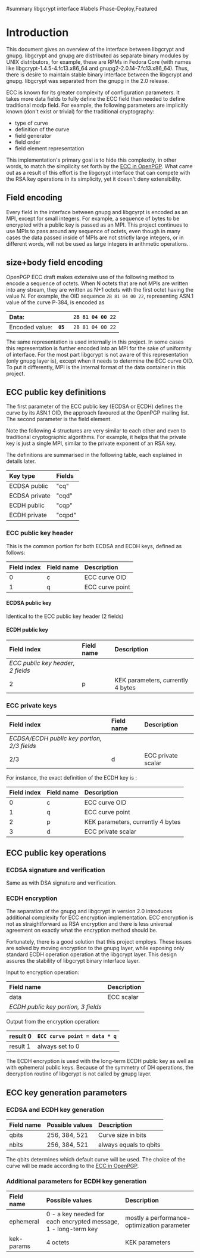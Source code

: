 ﻿#summary libgcrypt interface
#labels Phase-Deploy,Featured

# Introduction #

This document gives an overview of the interface between libgcrypt and gnupg. libgcrypt and gnupg are distributed as separate binary modules by UNIX distributors, for example, these are RPMs in Fedora Core (with names like libgcrypt-1.4.5-4.fc13.x86\_64 and gnupg2-2.0.14-7.fc13.x86\_64). Thus, there is desire to maintain stable binary interface between the libgcrypt and gnupg. libgcrypt was separated from the gnupg in the 2.0 release.

ECC is known for its greater complexity of configuration parameters. It takes more data fields to fully define the ECC field than needed to define traditional modp field. For example, the following parameters are implicitly known (don't exist or trivial) for the traditional cryptography:
  * type of curve
  * definition of the curve
  * field generator
  * field order
  * field element representation

This implementation's primary goal is to hide this complexity, in other words, to match the simplicity set forth by the [ECC in OpenPGP](http://sites.google.com/site/brainhub/pgp). What came out as a result of this effort is the libgcrypt interface that can compete with the RSA key operations in its simplicity, yet it doesn't deny extensibility.

## Field encoding ##

Every field in the interface between gnupg and libgcyrpt is encoded as an MPI, except for small integers. For example, a sequence of bytes to be encrypted with a public key is passed as an MPI. This project continues to use MPIs to pass around any sequence of octets, even though in many cases the data passed inside of MPIs are not strictly large integers, or in different words, will not be used as large integers in arithmetic operations.

## size+body field encoding ##

OpenPGP ECC draft makes extensive use of the following method to encode a sequence of octets. When N octets that are not MPIs are written into any stream, they are written as N+1 octets with the first octet having the value N. For example, the OID sequence `2B 81 04 00 22`, representing ASN.1 value of the curve P-384, is encoded as

| Data:          |            | ` 2B 81 04 00 22` |
|:---------------|:-----------|:------------------|
| Encoded value: | **`05`** | ` 2B 81 04 00 22` |

The same representation is used internally in this project. In some cases this representation is further encoded into an MPI for the sake of uniformity of interface. For the most part libgcrypt is not aware of this representation (only gnupg layer is), except when it needs to determine the ECC curve OID. To put it differently, MPI is the internal format of the data container in this project.

## ECC public key definitions ##

The first parameter of the ECC public key (ECDSA or ECDH) defines the curve by its ASN.1 OID, the approach favoured at the OpenPGP mailing list. The second parameter is the field element.

Note the following 4 structures are very similar to each other and even to traditional cryptographic algorithms. For example, it helps that the private key is just a single MPI, similar to the private exponent of an RSA key.

The definitions are summarised in the following table, each explained in details later.

| **Key type** | **Fields** |
|:-------------|:-----------|
| ECDSA public | "cq" |
| ECDSA private | "cqd" |
| ECDH public | "cqp" |
| ECDH private | "cqpd" |


### ECC public key header ###

This is the common portion for both ECDSA and ECDH keys, defined as follows:

| **Field index** | **Field name** | **Description** |
|:----------------|:---------------|:----------------|
| 0 | c | ECC curve OID |
| 1 | q | ECC curve point |

#### ECDSA public key ####

Identical to the ECC public key header (2 fields)

#### ECDH public key ####

| **Field index** | **Field name** | **Description** |
|:----------------|:---------------|:----------------|
| _ECC public key header, 2 fields_ |
| 2 | p | KEK parameters, currently 4 bytes |

### ECC private keys ###

| **Field index** | **Field name** | **Description** |
|:----------------|:---------------|:----------------|
| _ECDSA/ECDH public key portion, 2/3 fields_ |
| 2/3 | d | ECC private scalar |

For instance, the exact definition of the ECDH key is :

| **Field index** | **Field name** | **Description** |
|:----------------|:---------------|:----------------|
| 0 | c | ECC curve OID |
| 1 | q | ECC curve point |
| 2 | p | KEK parameters, currently 4 bytes |
| 3 | d | ECC private scalar |

## ECC public key operations ##

### ECDSA signature and verification ###

Same as with DSA signature and verification.

### ECDH encryption ###

The separation of the gnupg and libgcrypt in version 2.0 introduces additional complexity for ECC encryption implementation. ECC encryption is not as straightforward as RSA encryption and there is less universal agreement on exactly what the encryption method should be.

Fortunately, there is a good solution that this project employs. These issues are solved by moving encryption to the gnupg layer, while exposing only standard ECDH operation operation at the libgcrypt layer. This design assures the stability of libgcrypt binary interface layer.

Input to encryption operation:

| **Field name** | **Description** |
|:---------------|:----------------|
| data | ECC scalar |
| _ECDH public key portion, 3 fields_  |

Output from the encryption operation:

| result 0 | `ECC curve point = data * q` |
|:---------|:-----------------------------|
| result 1 | always set to 0 |

The ECDH encryption is used with the long-term ECDH public key as well as with ephemeral public keys. Because of the symmetry of DH operations, the decryption routine of libgcrypt is not called by gnupg layer.

## ECC key generation parameters ##

### ECDSA and ECDH key generation ###

| **Field name** | **Possible values** | **Description** |
|:---------------|:--------------------|:----------------|
| qbits | 256, 384, 521 | Curve size in bits |
| nbits | 256, 384, 521| always equals to qbits |


The qbits determines which default curve will be used. The choice of the curve will be made according to the [ECC in OpenPGP](http://sites.google.com/site/brainhub/pgp).

### Additional parameters for ECDH key generation ###

| **Field name** | **Possible values** | **Description** |
|:---------------|:--------------------|:----------------|
| ephemeral | 0 - a key needed for each encrypted message, 1 - long-term key | mostly a performance-optimization parameter |
| kek-params | 4 octets | KEK parameters |